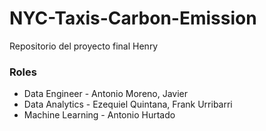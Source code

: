 # NYC-Taxis-Carbon-Emission
Repositorio del proyecto final Henry

### Roles
- Data Engineer - Antonio Moreno, Javier
- Data Analytics - Ezequiel Quintana, Frank Urribarri
- Machine Learning - Antonio Hurtado
